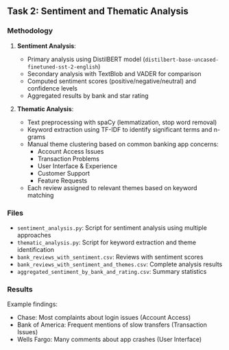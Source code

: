 ## Task 2: Sentiment and Thematic Analysis

### Methodology

1. **Sentiment Analysis**:
   - Primary analysis using DistilBERT model (`distilbert-base-uncased-finetuned-sst-2-english`)
   - Secondary analysis with TextBlob and VADER for comparison
   - Computed sentiment scores (positive/negative/neutral) and confidence levels
   - Aggregated results by bank and star rating

2. **Thematic Analysis**:
   - Text preprocessing with spaCy (lemmatization, stop word removal)
   - Keyword extraction using TF-IDF to identify significant terms and n-grams
   - Manual theme clustering based on common banking app concerns:
     - Account Access Issues
     - Transaction Problems
     - User Interface & Experience
     - Customer Support
     - Feature Requests
   - Each review assigned to relevant themes based on keyword matching

### Files

- `sentiment_analysis.py`: Script for sentiment analysis using multiple approaches
- `thematic_analysis.py`: Script for keyword extraction and theme identification
- `bank_reviews_with_sentiment.csv`: Reviews with sentiment scores
- `bank_reviews_with_sentiment_and_themes.csv`: Complete analysis results
- `aggregated_sentiment_by_bank_and_rating.csv`: Summary statistics

### Results

Example findings:
- Chase: Most complaints about login issues (Account Access)
- Bank of America: Frequent mentions of slow transfers (Transaction Issues)
- Wells Fargo: Many comments about app crashes (User Interface)